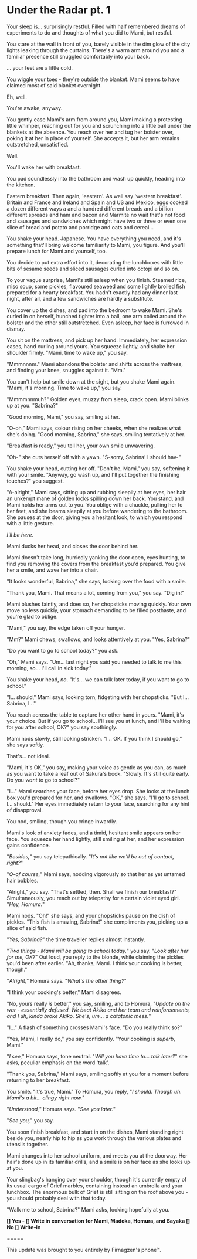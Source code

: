 # Under the Radar pt. 1

Your sleep is... surprisingly restful. Filled with half remembered dreams of experiments to do and thoughts of what you did to Mami, but restful.

You stare at the wall in front of you, barely visible in the dim glow of the city lights leaking through the curtains. There's a warm arm around you and a familiar presence still snuggled comfortably into your back.

... your feet are a little cold.

You wiggle your toes - they're outside the blanket. Mami seems to have claimed most of said blanket overnight.

Eh, well.

You're awake, anyway.

You gently ease Mami's arm from around you, Mami making a protesting little whimper, reaching out for you and scrunching into a little ball under the blankets at the absence. You reach over her and tug her bolster over, poking it at her in place of yourself. She accepts it, but her arm remains outstretched, unsatisfied.

Well.

You'll wake her with breakfast.

You pad soundlessly into the bathroom and wash up quickly, heading into the kitchen.

Eastern breakfast. Then again, 'eastern'. As well say 'western breakfast'. Britain and France and Ireland and Spain and US and Mexico, eggs cooked a dozen different ways a and a hundred different breads and a billion different spreads and ham and bacon and Marmite no wait that's not food and sausages and sandwiches which might have two or three or even one slice of bread and potato and porridge and oats and cereal...

You shake your head. Japanese. You have everything you need, and it's something that'll bring welcome familiarity to Mami, you figure. And you'll prepare lunch for Mami and yourself, too.

You decide to put extra effort into it, decorating the lunchboxes with little bits of sesame seeds and sliced sausages curled into octopi and so on.

To your vague surprise, Mami's still asleep when you finish. Steamed rice, miso soup, some pickles, flavoured seaweed and some lightly broiled fish prepared for a hearty breakfast. You hadn't exactly had any dinner last night, after all, and a few sandwiches are hardly a substitute.

You cover up the dishes, and pad into the bedroom to wake Mami. She's curled in on herself, hunched tighter into a ball, one arm coiled around the bolster and the other still outstretched. Even asleep, her face is furrowed in dismay.

You sit on the mattress, and pick up her hand. Immediately, her expression eases, hand curling around yours. You squeeze lightly, and shake her shoulder firmly. "Mami, time to wake up," you say.

"Mmmnnnm." Mami abandons the bolster and shifts across the mattress, and finding your knee, snuggles against it. "Mm."

You can't help but smile down at the sight, but you shake Mami again. "Mami, it's morning. Time to wake up," you say.

"Mmmmnnmuh?" Golden eyes, muzzy from sleep, crack open. Mami blinks up at you. "Sabrina?"

"Good morning, Mami," you say, smiling at her.

"O-oh," Mami says, colour rising on her cheeks, when she realizes what she's doing. "Good morning, Sabrina," she says, smiling tentatively at her.

"Breakfast is ready," you tell her, your own smile unwavering.

"Oh-" she cuts herself off with a yawn. "S-sorry, Sabrina! I should hav-"

You shake your head, cutting her off. "Don't be, Mami," you say, softening it with your smile. "Anyway, go wash up, and I'll put together the finishing touches?" you suggest.

"A-alright," Mami says, sitting up and rubbing sleepily at her eyes, her hair an unkempt mane of golden locks spilling down her back. You stand, and Mami holds her arms out to you. You oblige with a chuckle, pulling her to her feet, and she beams sleepily at you before wandering to the bathroom. She pauses at the door, giving you a hesitant look, to which you respond with a little gesture.

*I'll be here.*

Mami ducks her head, and closes the door behind her.

Mami doesn't take long, hurriedly yanking the door open, eyes hunting, to find you removing the covers from the breakfast you'd prepared. You give her a smile, and wave her into a chair.

"It looks wonderful, Sabrina," she says, looking over the food with a smile.

"Thank you, Mami. That means a lot, coming from you," you say. "Dig in!"

Mami blushes faintly, and does so, her chopsticks moving quickly. Your own move no less quickly, your stomach demanding to be filled posthaste, and you're glad to oblige.

"Mami," you say, the edge taken off your hunger.

"Mm?" Mami chews, swallows, and looks attentively at you. "Yes, Sabrina?"

"Do you want to go to school today?" you ask.

"Oh," Mami says. "Um... last night you said you needed to talk to me this morning, so... I'll call in sick today."

You shake your head, *no*. "It's... we can talk later today, if you want to go to school."

"I... should," Mami says, looking torn, fidgeting with her chopsticks. "But I... Sabrina, I..."

You reach across the table to capture her other hand in yours. "Mami, it's your choice. But if you go to school... I'll see you at lunch, and I'll be waiting for you after school, OK?" you say soothingly.

Mami nods slowly, still looking stricken. "I... OK. If you think I should go," she says softly.

That's... not ideal.

"Mami, it's OK," you say, making your voice as gentle as you can, as much as you want to take a leaf out of Sakura's book. "Slowly. It's still quite early. Do you *want* to go to school?"

"I..." Mami searches your face, before her eyes drop. She looks at the lunch box you'd prepared for her, and swallows. "OK," she says. "I'll go to school. I... should." Her eyes immediately return to your face, searching for any hint of disapproval.

You nod, smiling, though you cringe inwardly.

Mami's look of anxiety fades, and a timid, hesitant smile appears on her face. You squeeze her hand lightly, still smiling at her, and her expression gains confidence.

"*Besides,*" you say telepathically. "*It's not like we'll be out of contact, right?*"

"*O-of course,*" Mami says, nodding vigorously so that her as yet untamed hair bobbles.

"Alright," you say. "That's settled, then. Shall we finish our breakfast?" Simultaneously, you reach out by telepathy for a certain violet eyed girl. "*Hey, Homura.*"

Mami nods. "Oh!" she says, and your chopsticks pause on the dish of pickles. "This fish is amazing, Sabrina!" she compliments you, picking up a slice of said fish.

"*Yes, Sabrina?*" the time traveller replies almost instantly.

"*Two things - Mami will be going to school today,*" you say. "*Look after her for me, OK?*" Out loud, you reply to the blonde, while claiming the pickles you'd been after earlier. "Ah, thanks, Mami. I think your cooking is better, though."

"*Alright,*" Homura says. "*What's the other thing?*"

"I think your cooking's better," Mami disagrees.

"No, yours really *is* better," you say, smiling, and to Homura, "*Update on the war - essentially defused. We beat Akiko and her team and reinforcements, and I uh, kinda broke Akiko. She's, um... a catatonic mess.*"

"I..." A flash of something crosses Mami's face. "Do you really think so?"

"Yes, Mami, I really do," you say confidently. "Your cooking is *superb*, Mami."

"*I see,*" Homura says, tone neutral. "*Will you have time to... *talk* later?*" she asks, peculiar emphasis on the word 'talk'.

"Thank you, Sabrina," Mami says, smiling softly at you for a moment before returning to her breakfast.

You smile. "It's true, Mami." To Homura, you reply, "*I should. Though uh. Mami's a bit... clingy right now.*"

"*Understood,*" Homura says. "*See you later.*"

"*See you,*" you say.

You soon finish breakfast, and start in on the dishes, Mami standing right beside you, nearly hip to hip as you work through the various plates and utensils together.

Mami changes into her school uniform, and meets you at the doorway. Her hair's done up in its familiar drills, and a smile is on her face as she looks up at you.

Your slingbag's hanging over your shoulder, though it's currently empty of its usual cargo of Grief marbles, containing instead an umbrella and your lunchbox. The enormous bulk of Grief is still sitting on the roof above you - you should probably deal with that today.

"Walk me to school, Sabrina?" Mami asks, looking hopefully at you.

**\[] Yes
\- \[] Write in conversation for Mami, Madoka, Homura, and Sayaka
\[] No
\[] Write-in**

\=====​

This update was brought to you entirely by Firnagzen's phone™.
